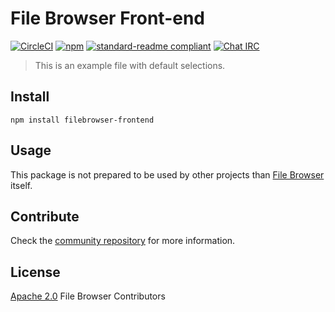 # File Browser Front-end

[![CircleCI](https://img.shields.io/circleci/project/github/filebrowser/frontend.svg?style=flat-square)](https://circleci.com/gh/filebrowser/frontend)
[![npm](https://img.shields.io/npm/v/filebrowser-frontend.svg?style=flat-square)]()
[![standard-readme compliant](https://img.shields.io/badge/readme%20style-standard-brightgreen.svg?style=flat-square)](https://github.com/RichardLitt/standard-readme)
[![Chat IRC](https://img.shields.io/badge/freenode-%23filebrowser-blue.svg?style=flat-square)](http://webchat.freenode.net/?channels=%23filebrowser)

> This is an example file with default selections.

## Install

```
npm install filebrowser-frontend
```

## Usage

This package is not prepared to be used by other projects than [File Browser](https://github.com/filebrowser/filebrowser) itself.

## Contribute

Check the [community repository](https://github.com/filebrowser/community) for more information.

## License

[Apache 2.0](./LICENSE) File Browser Contributors
